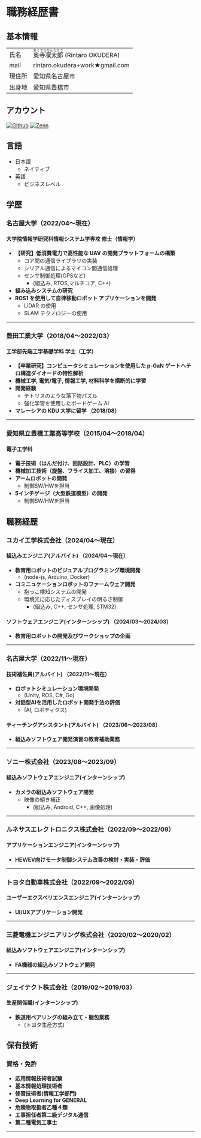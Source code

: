 # 職務経歴書

## 基本情報

|||
|--|--|
| 氏名 | <ruby><rb>奥寺凜太郎</rb><rt>おくでらりんたろう</rt></ruby> (Rintaro OKUDERA) |
| mail | rintaro.okudera+work★gmail.com|
| 現住所 | 愛知県名古屋市 |
| 出身地 | 愛知県豊橋市 |


## アカウント
<p>
<a href="https://github.com/RIN-POKO" target="_blank"><img alt="Github" src="https://img.shields.io/badge/RIN-POKO-%2312100E.svg?&style=flat-square&logo=Github&logoColor=white" /></a>
<a href="https://zenn.dev/pokopokoomochi" target="_blank"><img alt="Zenn" src="https://img.shields.io/badge/pokopokoomochi-3EA8FF.svg?&style=flat-square&logo=Zenn&logoColor=white" /></a>
</p>

## 言語

- 日本語
  - ネイティブ
- 英語
  - ビジネスレベル

## 学歴

### 名古屋大学（2022/04〜現在）

#### 大学院情報学研究科情報システム学専攻 修士（情報学）

- **【研究】低消費電力で高性能な UAV の開発プラットフォームの構築**
  - コア間の通信ライブラリの実装​
  - シリアル通信によるマイコン間通信処理​
  - センサ制御処理(GPSなど)
    - (組込み, RTOS,マルチコア, C++)​
- **組み込みシステムの研究**
- **ROS1 を使用して自律移動ロボット アプリケーションを開発**
  - LiDAR の使用
  - SLAM テクノロジーの使用

---

### 豊田工業大学（2018/04〜2022/03）

#### 工学部先端工学基礎学科 学士（工学）

- **【卒業研究】コンピュータシミュレーションを使用した p-GaN ゲートヘテロ構造ダイオードの特性解析**
- **機械工学, 電気/電子, 情報工学, 材料科学を横断的に学習**
- **開発経験**
  - テトリスのような落下物パズル
  - 強化学習を使用したボードゲーム AI
- **マレーシアの KDU 大学に留学 （2018/08）**

---

### 愛知県立豊橋工業高等学校（2015/04〜2018/04）

#### 電子工学科

- **電子技術（はんだ付け、回路設計、PLC）の学習**
- **機械加工技術（旋盤、フライス加工、溶接）の習得**
- **アームロボットの開発**
  - 制御SW/HWを担当
- **5インチゲージ（大型鉄道模型）の開発**
  - 制御SW/HWを担当

## 職務経歴

### ユカイ工学株式会社（2024/04〜現在）

#### 組込みエンジニア(アルバイト) （2024/04〜現在）

- **教育用ロボットのビジュアルプログラミング環境開発​**
    - (node-js, Arduino, Docker)​
 - **コミニュケーションロボットのファームウェア開発​**
     - 抱っこ検知システムの開発​
     - 環境光に応じたディスプレイの明るさ制御​
       - (組込み, C++, センサ処理, STM32)​
  
#### ソフトウェアエンジニア(インターンシップ) （2024/03〜2024/03）

- **教育用ロボットの開発及びワークショップの企画**

---

### 名古屋大学（2022/11〜現在）

#### 技術補佐員(アルバイト) （2022/11〜現在）

- **ロボットシミュレーション環境開発**
  - (Unity, ROS, C#, Go)​
- **対話型AIを活用したロボット開発手法の評価**
  - (AI, ロボティクス)​
#### ティーチングアシスタント(アルバイト) （2023/06〜2023/08）

- **組込みソフトウェア開発演習の教育補助業務**

---

### ソニー株式会社（2023/08〜2023/09）

#### 組込みソフトウェアエンジニア(インターンシップ)

- **カメラの組込みソフトウェア開発**
  - 映像の傾き補正​
    - (組込み, Android, C++, 画像処理)​

---

### ルネサスエレクトロニクス株式会社（2022/09〜2022/09）

#### アプリケーションエンジニア(インターンシップ)

- **HEV/EV向けモータ制御システム改善の検討・実装・評価**

---

### トヨタ自動車株式会社（2022/09〜2022/09）

#### ユーザーエクスペリエンスエンジニア(インターンシップ)

- **UI/UXアプリケーション開発**

---

### 三菱電機エンジニアリング株式会社（2020/02〜2020/02）

#### 組込みソフトウェアエンジニア(インターンシップ)

- **FA機器の組込みソフトウェア開発**

---

### ジェイテクト株式会社（2019/02〜2019/03）

#### 生産関係職(インターンシップ)

- **鉄道用ベアリングの組み立て・梱包業務**
  - (トヨタ生産方式)​

<!-- ### LAPRAS株式会社（2021/03〜現在）
AI ヘッドハンティングサービス LAPRAS SCOUT の開発に従事。
開発リソースが限られる中で、ユーザーの利便性を高める追加機能の設計から実装を主導。得意とするフロントエンド開発の経験を活かして、フロントエンドの改善活動をリード。また、モブプログラミングのライブ配信への出演やフルリモート環境で気軽に質問できる bot 開発などを通して、良い組織作りへの貢献も行っている。

※ 2023/03〜2024/03まで育児休業を取得

- **プロジェクト規模：**
    - 平均 2〜5 人チームでのスクラム開発
- **プロジェクト詳細：**
    - Vue.js での SPA 開発
    - Python, Django での API 開発
    - ライブラリアップデートの仕組み作り
    - メールアドレス認証機能の構築
    - VuePress + esa によるドキュメントサイトの構築
    - E2Eテストの環境整備
- **その他：**
    - フロントエンド改善チームのリード（改善チームの組成、課題の整理・実装）
    - フロントエンド開発基盤の整備（ビジュアルリグレッションテスト、パフォーマンス計測基盤の導入など）
    - フロントエンド勉強会の主催
    - エンジニア採用（採用広報、選考活動） -->



## 保有技術

<!-- ### 言語
<p>
  <img alt="TypeScript" src="https://img.shields.io/badge/-TypeScript-007ACC?style=flat-square&logo=typescript&logoColor=white" />
  <img alt="JavaScript" src="https://img.shields.io/badge/-JavaScript-F7DF1E?style=flat-square&logo=JavaScript&logoColor=white" />
  <img alt="Ruby" src="https://img.shields.io/badge/-Ruby-CC342D?style=flat-square&logo=Ruby&logoColor=white" />
  <img alt="Python" src="https://img.shields.io/badge/-Python-3776AB?style=flat-square&logo=Python&logoColor=white" />
  <img alt="Elixir" src="https://img.shields.io/badge/-Elixir-4B275F?style=flat-square&logo=Elixir&logoColor=white" />
  <img alt="Kotlin" src="https://img.shields.io/badge/-Kotlin-0095D5?style=flat-square&logo=Kotlin&logoColor=white" />
  <img alt="Java" src="https://img.shields.io/badge/-Java-007396?style=flat-square&logo=Java&logoColor=white" />
</p>

### フレームワーク・その他
<p>
<img alt="Vue" src="https://img.shields.io/badge/-Vue.js-4FC08D?style=flat-square&logo=Vue.js&logoColor=white" />
  <img alt="React" src="https://img.shields.io/badge/-React-45b8d8?style=flat-square&logo=react&logoColor=white" />
 <img alt="Ruby-on-Rails" src="https://img.shields.io/badge/-Rails-CC0000?style=flat-square&logo=Ruby-on-Rails&logoColor=white" />
  <img alt="Django" src="https://img.shields.io/badge/-Django-092E20?style=flat-square&logo=Django&logoColor=white" />
 <img alt="Apollo" src="https://img.shields.io/badge/-Apollo%20GraphQL-311C87?style=flat-square&logo=apollo-graphql&logoColor=white" />
  <img alt="GraphQL" src="https://img.shields.io/badge/-GraphQL-E10098?style=flat-square&logo=graphql&logoColor=white" />
  <img alt="Firebase" src="https://img.shields.io/badge/-Firebase-FFCA28?style=flat-square&logo=Firebase&logoColor=white" />
  <img alt="Gatsby" src="https://img.shields.io/badge/-Gatsby-663399?style=flat-square&logo=Gatsby&logoColor=white" />
  <img alt="Vite" src="https://img.shields.io/badge/-Vite-646CFF?style=flat-square&logo=Vite&logoColor=white" />
  <img alt="Docker" src="https://img.shields.io/badge/-Docker-46a2f1?style=flat-square&logo=docker&logoColor=white" />
</p> -->

### 資格・免許

- **応用情報技術者試験**
- **基本情報処理技術者**
- **修習技術者(情報工学部門)** 
- **Deep Learning for GENERAL**
- **危険物取扱者乙種４類**
- **工事担任者第二級デジタル通信**
- **第二種電気工事士**

<!-- ## その他活動

### 趣味開発

- [Androidアプリ](https://play.google.com/store/apps/developer?id=OHMAE+Ryosuke)
- [Java/Androidライブラリ](https://search.maven.org/search?q=net.mm2d)

### ハッカソン

- [NTTドコモxTBS TV HACK DAY](http://www.tbs.co.jp/nd_tv_hack_day/)
  - 最優秀賞・ビジネス部門優秀賞
- [NTT西日本xTBS TV HACK DAY 2015](http://www.tbs.co.jp/nw_tv_hack_day_2015/)
  - 最優秀賞・テクノロジー部門優秀賞

### 執筆活動

- [Qiita](https://qiita.com/ryo_mm2d)
- Yahoo! JAPAN Tech Blog
  - [直感的なUI操作の実装ノウハウを紹介 〜 Yahoo!天気アプリリニューアル #Android開発](https://techblog.yahoo.co.jp/entry/20200311817921/)
  - [雨雲レーダー大幅アップデート 開発の舞台裏をエンジニア目線で紹介！ 〜 Yahoo!天気アプリ](https://techblog.yahoo.co.jp/entry/2021102530209844/)


## 意欲・興味
- フロントエンドだけではなくバックエンド・インフラなど新しい分野・技術への興味関心が強く、学習しながらアウトプットをすることが得意です
- ペアプロ・モブプロを積極的に取り入れ、チームで暗黙知の共有や、技術の継承を行っていきたいと思っています
- 開発に携わったサービスが、身近な人の生活をより良くしていく過程を肌で感じられる時、パフォーマンスが出せると感じています -->

---
